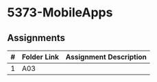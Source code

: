 # 5373-MobileApps

##  Assignments

|   #   | Folder Link | Assignment Description |
| :---: | ----------- | ---------------------- |
|   1   | A03      |           |

